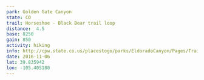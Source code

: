 ```yaml
---
park: Golden Gate Canyon
state: CO
trail: Horseshoe - Black Bear trail loop
distance:  4.5
base: 8250
gain: 850
activity: hiking
info: http://cpw.state.co.us/placestogo/parks/EldoradoCanyon/Pages/Trails.aspx
date: 2016-11-06
lat: 39.835942
lon: -105.405180
---
```

